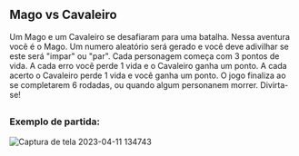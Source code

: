 ## Mago vs Cavaleiro

Um Mago e um Cavaleiro se desafiaram para uma batalha. Nessa aventura você é o Mago.
Um numero aleatório será gerado e você deve adivilhar se este será "impar" ou  "par".
Cada personagem começa com 3 pontos de vida.
A cada erro você perde 1 vida e o Cavaleiro ganha um ponto.
A cada acerto o Cavaleiro perde 1 vida e você ganha um ponto.
O jogo finaliza ao se completarem 6 rodadas, ou quando algum personanem morrer.
Divirta-se!

## <h3> Exemplo de partida: </h3>

<div>

![Captura de tela 2023-04-11 134743](https://user-images.githubusercontent.com/126510263/231240004-d0c2aa17-b936-4bdc-8f37-6c5fca57b106.png)

</div>
